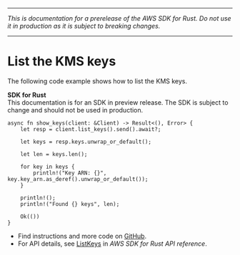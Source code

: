 --------

 *This is documentation for a prerelease of the AWS SDK for Rust\. Do not use it in production as it is subject to breaking changes\.* 

--------

# List the KMS keys<a name="kms_ListKeys_rust_topic"></a>

The following code example shows how to list the KMS keys\.

**SDK for Rust**  
This documentation is for an SDK in preview release\. The SDK is subject to change and should not be used in production\.
  

```
async fn show_keys(client: &Client) -> Result<(), Error> {
    let resp = client.list_keys().send().await?;

    let keys = resp.keys.unwrap_or_default();

    let len = keys.len();

    for key in keys {
        println!("Key ARN: {}", key.key_arn.as_deref().unwrap_or_default());
    }

    println!();
    println!("Found {} keys", len);

    Ok(())
}
```
+  Find instructions and more code on [GitHub](https://github.com/awsdocs/aws-doc-sdk-examples/tree/main/.rust_alpha/kms#code-examples)\. 
+  For API details, see [ListKeys](https://awslabs.github.io/aws-sdk-rust/) in *AWS SDK for Rust API reference*\. 